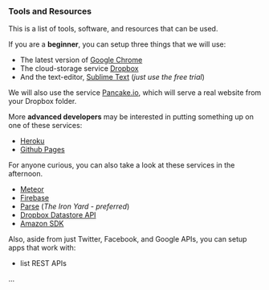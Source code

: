 ### Tools and Resources

This is a list of tools, software, and resources that can be used.

If you are a **beginner**, you can setup three things that we will use:

- The latest version of [Google Chrome](https://www.google.com/intl/en/chrome/browser/)
- The cloud-storage service [Dropbox](https://www.dropbox.com/)
- And the text-editor, [Sublime Text](http://www.sublimetext.com/2) (_just use the free trial_)

We will also use the service [Pancake.io](https://pancake.io/), which will serve a real website from your Dropbox folder.

More **advanced developers** may be interested in putting something up on one of these services:

- [Heroku](https://dashboard.heroku.com/apps)
- [Github Pages](https://pages.github.com/)

For anyone curious, you can also take a look at these services in the afternoon.

- [Meteor](https://www.meteor.com/)
- [Firebase](https://www.firebase.com/)
- [Parse](https://www.parse.com/) (_The Iron Yard - preferred_)
- [Dropbox Datastore API](https://www.dropbox.com/developers/datastore/sdks/js)
- [Amazon SDK](https://aws.amazon.com/sdkforbrowser/)

Also, aside from just Twitter, Facebook, and Google APIs, you can setup apps that work with:

- list REST APIs

...


<!-- ---

Next: [Inspiration](/#/01-Inspiration--inspiration.md)<br>
Previous: [Welcome](/#/00-welcome--welcome.md)
 -->
